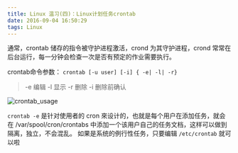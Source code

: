 ```yaml
---
title: Linux 温习(四)：Linux计划任务crontab
date: 2016-09-04 16:50:29
tags: Linux
---
```


通常，crontab 储存的指令被守护进程激活，crond 为其守护进程，crond 常常在后台运行，每一分钟会检查一次是否有预定的作业需要执行。

crontab命令参数：
`crontab [-u user] [-i] { -e| -l| -r}`
> -e 编辑
> -l 显示
> -r 删除
> -i 删除前确认

![crontab_usage](/sourcepictures/20160904/crontab_usage.png)



`crontab -e` 是针对使用者的 cron 來设计的，也就是每个用户在添加任务，就会在 /var/spool/cron/crontabs 中添加一个该用户自己的任务文档，这样可以做到隔离，独立，不会混乱。
如果是系统的例行性任务，只要编辑 `/etc/crontab` 就可以啦
